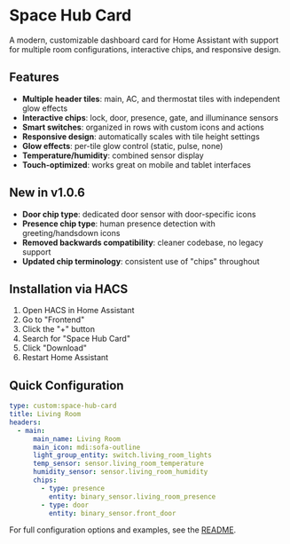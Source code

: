 # Space Hub Card

A modern, customizable dashboard card for Home Assistant with support for multiple room configurations, interactive chips, and responsive design.

## Features

- **Multiple header tiles**: main, AC, and thermostat tiles with independent glow effects
- **Interactive chips**: lock, door, presence, gate, and illuminance sensors
- **Smart switches**: organized in rows with custom icons and actions  
- **Responsive design**: automatically scales with tile height settings
- **Glow effects**: per-tile glow control (static, pulse, none)
- **Temperature/humidity**: combined sensor display
- **Touch-optimized**: works great on mobile and tablet interfaces

## New in v1.0.6

- **Door chip type**: dedicated door sensor with door-specific icons
- **Presence chip type**: human presence detection with greeting/handsdown icons
- **Removed backwards compatibility**: cleaner codebase, no legacy support
- **Updated chip terminology**: consistent use of "chips" throughout

## Installation via HACS

1. Open HACS in Home Assistant
2. Go to "Frontend" 
3. Click the "+" button
4. Search for "Space Hub Card"
5. Click "Download"
6. Restart Home Assistant

## Quick Configuration

```yaml
type: custom:space-hub-card
title: Living Room
headers:
  - main:
      main_name: Living Room
      main_icon: mdi:sofa-outline
      light_group_entity: switch.living_room_lights
      temp_sensor: sensor.living_room_temperature
      humidity_sensor: sensor.living_room_humidity
      chips:
        - type: presence
          entity: binary_sensor.living_room_presence
        - type: door
          entity: binary_sensor.front_door
```

For full configuration options and examples, see the [README](https://github.com/artjomkuznetsov/space-hub-card#readme).